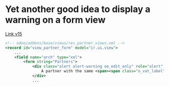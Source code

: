 # Yet another good idea to display a warning on a form view

[Link v15](https://github.com/odoo/odoo/blob/15.0/odoo/addons/base/views/res_partner_views.xml#L156)

```xml
<!-- odoo/addons/base/views/res_partner_views.xml -->
<record id="view_partner_form" model="ir.ui.view">
    ...
    <field name="arch" type="xml">
        <form string="Partners">
            <div class="alert alert-warning oe_edit_only" role="alert" attrs="{'invisible': [('same_vat_partner_id', '=', False)]}">
                A partner with the same <span><span class="o_vat_label">Tax ID</span></span> already exists (<field name="same_vat_partner_id"/>), are you sure to create a new one?
            </div>
            ...
```
